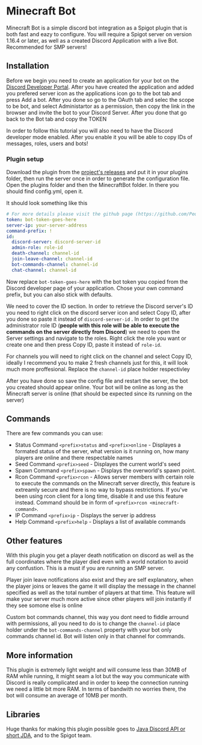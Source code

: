 # Minecraft Bot
Minecraft Bot is a simple discord bot integration as a Spigot plugin that is both fast and eazy to configure. You will require a Spigot server on version 1.16.4 or later, as well as a created Discord Application with a live Bot. Recommended for SMP servers!

## Installation
Before we begin you need to create an application for your bot on the [Discord Developer Portal](https://discord.com/developers/applications/). After you have created the application and added you prefered server icon as the applications icon go to the bot tab and press Add a bot. After you done so go to the OAuth tab and selec the scope to be bot, and select Administartor as a permission, then copy the link in the browser and invite the bot to your Discord Server. After you done that go back to the Bot tab and copy the TOKEN

In order to follow this tutorial you will also need to have the Discord developer mode enabled. After you enable it you will be able to copy IDs of messages, roles, users and bots!

### Plugin setup
Download the plugin from the [project's releases](https://github.com/Pequla/MinecraftBot/releases/latest) and put it in your plugins folder, then run the server once in order to generate the configuration file.
Open the plugins folder and then the MinecraftBot folder. In there you should find config.yml, open it.

It should look something like this
```yaml
# For more details please visit the github page (https://github.com/Pequla/MinecraftBot)
token: bot-token-goes-here
server-ip: your-server-address
command-prefix: !
id:
  discord-server: discord-server-id
  admin-role: role-id
  death-channel: channel-id
  join-leave-channel: channel-id
  bot-commands-channel: channel-id
  chat-channel: channel-id
```
Now replace  `bot-token-goes-here` with the bot token you copied from the Discord developer page of your application. Chose your own command prefix, but you can also stick with defaults.

We need to cover the ID section. In order to retrieve the Discord server's ID you need to right click on the discord server icon and select Copy ID, after you done so paste it instead of `discord-server-id` . In order to get the administrator role ID (**people with this role will be able to execute the commands on the server directly from Discord**) we need to open the Server settings and navigate to the roles. Right click the role you want or create one and then press Copy ID, paste it instead of `role-id`.

For channels you will need to right click on the channel and select Copy ID, ideally I recommend you to make 2 fresh channels just for this, it will look much more proffesional. Replace the `channel-id` place holder respectivley

After you have done so save the config file and restart the server, the bot you created should appear online. Your bot will be online as long as the Minecraft server is online (that should be expected since its running on the server)

## Commands
There are few commands you can use:
 
- Status Command `<prefix>status` and `<prefix>online` - Displayes a formated status of the server, what version is it running on, how many players are online and there respectable names
- Seed Command `<prefix>seed` - Displayes the current world's seed
- Spawn Command `<prefix>spawn` - Displays the overworld's spawn point.
- Rcon Command `<prefix>rcon` - Allows server members with certain role to execute the commands on the Minecraft server directly, this feature is extreamly secure and there is no way to bypass restrictions. If you've been using rcon client for a long time, disable it and use this feature instead. Command should be in form of `<prefix>rcon <minecraft-command>`.
- IP Command `<prefix>ip` - Displays the server ip address
- Help Command `<prefix>help` - Displays a list of available commands

## Other features
With this plugin you get a player death notification on discord as well as the full coordinates where the player died even with a world notation to avoid any confustion. This is a must if you are running an SMP server.

Player join leave notifications also exist and they are self explanatory, when the player joins or leaves the game it will display the message in the channel specified as well as the total number of players at that time. This feature will make your server much more active since other players will join instantly if they see somone else is online

Custom bot commands channel, this way you dont need to fiddle arround with permissions, all you need to do is to change the `channel-id` place holder under the `bot-commands-channel` property with your bot only commands channel id. Bot will listen only in that channel for commands.

## More information
This plugin is extremely light weight and will consume less than 30MB of RAM while running, it might seam a lot but the way you communicate with Discord is really complicated and in order to keep the connection running we need a little bit more RAM. In terms of bandwith no worries there, the bot will consume an average of 10MB per month.

## Libraries
Huge thanks for making this plugin possible goes to [Java Discord API or short JDA](https://github.com/DV8FromTheWorld/JDA),  and to the Spigot team.
